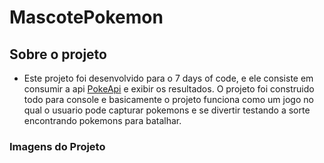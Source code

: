 # MascotePokemon
 
## Sobre o projeto

- Este projeto foi desenvolvido para o 7 days of code, e ele consiste em consumir a api <a href="">PokeApi</a> e exibir os resultados.
O projeto foi construido todo para console e basicamente o projeto funciona como um jogo no qual o usuario pode capturar pokemons e se divertir testando a sorte encontrando pokemons para
batalhar.

### Imagens do Projeto

